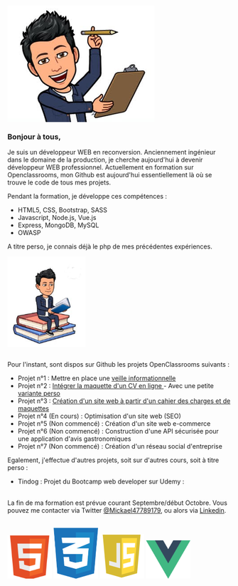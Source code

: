 <img src="https://github.com/Mikev60/Mikev60/blob/master/Capture.PNG" align="center" />

### Bonjour à tous, 

Je suis un développeur WEB en reconversion. Anciennement ingénieur dans le domaine de la production, je cherche aujourd'hui à devenir développeur WEB professionnel. 
Actuellement en formation sur Openclassrooms, mon Github est aujourd'hui essentiellement là où se trouve le code de tous mes projets.

Pendant la formation, je développe ces compétences :
- HTML5, CSS, Bootstrap, SASS
- Javascript, Node.js, Vue.js
- Express, MongoDB, MySQL
- OWASP
  
A titre perso, je connais déjà le php de mes précédentes expériences.

 <img src="https://github.com/Mikev60/Mikev60/blob/master/Capture2.PNG" align="center" />


<br />Pour l'instant, sont dispos sur Github les projets OpenClassrooms suivants : 

- Projet n°1 : Mettre en place une <a href="https://twitter.com/Mickael47789179">veille informationnelle</a>
- Projet n°2 : <a href="https://mikev60.github.io/OC_Projet_2_CV/">Intégrer la maquette d'un CV en ligne </a> - Avec une petite <a href="https://mikev60.github.io/CV_Perso/">variante perso</a>
- Projet n°3 : <a href="https://mikev60.github.io/OC_Projet_3_OMF/">Création d'un site web à partir d'un cahier des charges et de maquettes</a>
- Projet n°4 (En cours) : Optimisation d'un site web (SEO)
- Projet n°5 (Non commencé) : Création d'un site web e-commerce
- Projet n°6 (Non commencé) : Construction d'une API sécurisée pour une application d'avis gastronomiques
- Projet n°7 (Non commencé) : Création d'un réseau social d'entreprise

Egalement, j'effectue d'autres projets, soit sur d'autres cours, soit à titre perso : 

- Tindog : Projet du Bootcamp web developer sur Udemy : 

<br />La fin de ma formation est prévue courant Septembre/début Octobre. Vous pouvez me contacter via Twitter <a href="https://twitter.com/Mickael47789179">@Mickael47789179</a>, ou alors via <a href="https://www.linkedin.com/in/mickael-vermand-3351ba88/">Linkedin</a>.

<br /><img height:100 width=100 src="https://github.com/Mikev60/Mikev60/blob/master/HTML5.png" /> <img height:100 width=100 src="https://github.com/Mikev60/Mikev60/blob/master/CSS3.png" /> <img height:100 width=100 src="https://github.com/Mikev60/Mikev60/blob/master/js.png" /> <img height:100 width=100 src="https://github.com/Mikev60/Mikev60/blob/master/1200px-Vue.js_Logo_2.svg.png" /> 
